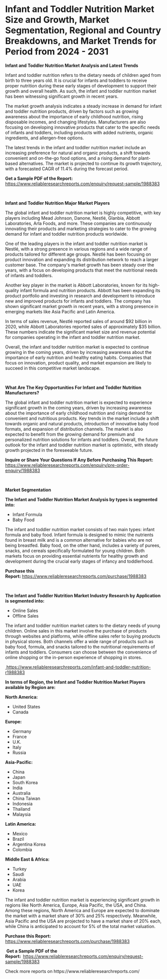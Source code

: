 <p><h1>Infant and Toddler Nutrition Market Size and Growth, Market Segmentation, Regional and Country Breakdowns, and Market Trends for Period from 2024 -  2031</h1></p><p><strong>Infant and Toddler Nutrition Market Analysis and Latest Trends</strong></p>
<p><p>Infant and toddler nutrition refers to the dietary needs of children aged from birth to three years old. It is crucial for infants and toddlers to receive proper nutrition during these early stages of development to support their growth and overall health. As such, the infant and toddler nutrition market has been witnessing significant growth in recent years.</p><p>The market growth analysis indicates a steady increase in demand for infant and toddler nutrition products, driven by factors such as growing awareness about the importance of early childhood nutrition, rising disposable incomes, and changing lifestyles. Manufacturers are also focusing on developing innovative products that cater to the specific needs of infants and toddlers, including products with added nutrients, organic ingredients, and allergen-free options.</p><p>The latest trends in the infant and toddler nutrition market include an increasing preference for natural and organic products, a shift towards convenient and on-the-go food options, and a rising demand for plant-based alternatives. The market is projected to continue its growth trajectory, with a forecasted CAGR of 11.4% during the forecast period.</p></p>
<p><strong>Get a Sample PDF of the Report:&nbsp;</strong> <a href="https://www.reliableresearchreports.com/enquiry/request-sample/1988383">https://www.reliableresearchreports.com/enquiry/request-sample/1988383</a></p>
<p>&nbsp;</p>
<p><strong>Infant and Toddler Nutrition Major Market Players</strong></p>
<p><p>The global infant and toddler nutrition market is highly competitive, with key players including Mead Johnson, Danone, Nestlé, Glanbia, Abbott Laboratories, Arla Foods, and more. These companies are continuously innovating their products and marketing strategies to cater to the growing demand for infant and toddler nutrition products worldwide.</p><p>One of the leading players in the infant and toddler nutrition market is Nestlé, with a strong presence in various regions and a wide range of products tailored for different age groups. Nestlé has been focusing on product innovation and expanding its distribution network to reach a larger customer base. The company's market growth has been steady over the years, with a focus on developing products that meet the nutritional needs of infants and toddlers.</p><p>Another key player in the market is Abbott Laboratories, known for its high-quality infant formula and nutrition products. Abbott has been expanding its product portfolio and investing in research and development to introduce new and improved products for infants and toddlers. The company has shown significant market growth in recent years, with a strong presence in emerging markets like Asia Pacific and Latin America.</p><p>In terms of sales revenue, Nestlé reported sales of around $92 billion in 2020, while Abbott Laboratories reported sales of approximately $35 billion. These numbers indicate the significant market size and revenue potential for companies operating in the infant and toddler nutrition market.</p><p>Overall, the infant and toddler nutrition market is expected to continue growing in the coming years, driven by increasing awareness about the importance of early nutrition and healthy eating habits. Companies that focus on innovation, product quality, and market expansion are likely to succeed in this competitive market landscape.</p></p>
<p>&nbsp;</p>
<p><strong>What Are The Key Opportunities For Infant and Toddler Nutrition Manufacturers?</strong></p>
<p><p>The global infant and toddler nutrition market is expected to experience significant growth in the coming years, driven by increasing awareness about the importance of early childhood nutrition and rising demand for convenient and nutritious products. Key trends in the market include a shift towards organic and natural products, introduction of innovative baby food formats, and expansion of distribution channels. The market is also expected to benefit from the growing demand for premium and personalized nutrition solutions for infants and toddlers. Overall, the future outlook for the infant and toddler nutrition market is optimistic, with steady growth projected in the foreseeable future.</p></p>
<p><strong>Inquire or Share Your Questions If Any Before Purchasing This Report:</strong> <a href="https://www.reliableresearchreports.com/enquiry/pre-order-enquiry/1988383">https://www.reliableresearchreports.com/enquiry/pre-order-enquiry/1988383</a></p>
<p>&nbsp;</p>
<p><strong>Market Segmentation</strong></p>
<p><strong>The Infant and Toddler Nutrition Market Analysis by types is segmented into:</strong></p>
<p><ul><li>Infant Formula</li><li>Baby Food</li></ul></p>
<p><p>The infant and toddler nutrition market consists of two main types: infant formula and baby food. Infant formula is designed to mimic the nutrients found in breast milk and is a common alternative for babies who are not being breastfed. Baby food, on the other hand, includes a variety of purees, snacks, and cereals specifically formulated for young children. Both markets focus on providing essential nutrients for healthy growth and development during the crucial early stages of infancy and toddlerhood.</p></p>
<p><strong>Purchase this Report:&nbsp;</strong><a href="https://www.reliableresearchreports.com/purchase/1988383">https://www.reliableresearchreports.com/purchase/1988383</a></p>
<p>&nbsp;</p>
<p><strong>The Infant and Toddler Nutrition Market Industry Research by Application is segmented into:</strong></p>
<p><ul><li>Online Sales</li><li>Offline Sales</li></ul></p>
<p><p>The infant and toddler nutrition market caters to the dietary needs of young children. Online sales in this market involve the purchase of products through websites and platforms, while offline sales refer to buying products in physical stores. Both channels offer a wide range of products such as baby food, formula, and snacks tailored to the nutritional requirements of infants and toddlers. Consumers can choose between the convenience of online shopping or the in-person experience of shopping in stores.</p></p>
<p><a href="https://www.reliableresearchreports.com/infant-and-toddler-nutrition-r1988383">&nbsp;https://www.reliableresearchreports.com/infant-and-toddler-nutrition-r1988383</a></p>
<p><strong>In terms of Region, the Infant and Toddler Nutrition Market Players available by Region are:</strong></p>
<p>
    <p> <strong> North America: </strong>
        <ul>
            <li>United States</li>
            <li>Canada</li>
        </ul>
        </p> 
    <p> <strong> Europe: </strong>
        <ul>
            <li>Germany</li>
            <li>France</li>
            <li>U.K.</li>
            <li>Italy</li>
            <li>Russia</li>
        </ul>
        </p> 
    <p> <strong> Asia-Pacific: </strong>
        <ul>
            <li>China</li>
            <li>Japan</li>
            <li>South Korea</li>
            <li>India</li>
            <li>Australia</li>
            <li>China Taiwan</li>
            <li>Indonesia</li>
            <li>Thailand</li>
            <li>Malaysia</li>
        </ul>
        </p> 
    <p> <strong> Latin America: </strong>
        <ul>
            <li>Mexico</li>
            <li>Brazil</li>
            <li>Argentina Korea</li>
            <li>Colombia</li>
        </ul>
        </p> 
    <p> <strong> Middle East & Africa: </strong>
        <ul>
            <li>Turkey</li>
            <li>Saudi</li>
            <li>Arabia</li>
            <li>UAE</li>
            <li>Korea</li>
        </ul>
    </p>
    </p>
<p><p>The infant and toddler nutrition market is experiencing significant growth in regions like North America, Europe, Asia Pacific, the USA, and China. Among these regions, North America and Europe are expected to dominate the market with a market share of 30% and 25% respectively. Meanwhile, Asia Pacific and the USA are projected to have a market share of 20% each, while China is anticipated to account for 5% of the total market valuation.</p></p>
<p><strong>Purchase this Report: </strong><a href="https://www.reliableresearchreports.com/purchase/1988383">https://www.reliableresearchreports.com/purchase/1988383</a></p>
<p>&nbsp;<strong>Get a Sample PDF of the Report:&nbsp;&nbsp;</strong><a href="https://www.reliableresearchreports.com/enquiry/request-sample/1988383">https://www.reliableresearchreports.com/enquiry/request-sample/1988383</a></p>
<p><strong></strong></p>
<p>Check more reports on https://www.reliableresearchreports.com/</p>